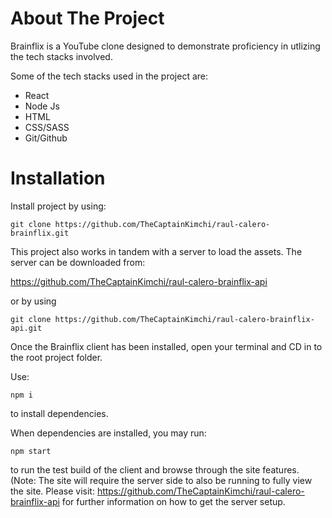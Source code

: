 # About The Project
Brainflix is a YouTube clone designed to demonstrate proficiency in utlizing the tech stacks involved.

Some of the tech stacks used in the project are:

- React
- Node Js
- HTML
- CSS/SASS
- Git/Github

# Installation
Install project by using:

```
git clone https://github.com/TheCaptainKimchi/raul-calero-brainflix.git
```

This project also works in tandem with a server to load the assets. The server can be downloaded from:

https://github.com/TheCaptainKimchi/raul-calero-brainflix-api

or by using 

```
git clone https://github.com/TheCaptainKimchi/raul-calero-brainflix-api.git
```

Once the Brainflix client has been installed, open your terminal and CD in to the root project folder. 

Use:
```
npm i
```
to install dependencies.

When dependencies are installed, you may run:
```
npm start
```
to run the test build of the client and browse through the site features. (Note: The site will require the server side to also be running to fully view the site. Please visit: https://github.com/TheCaptainKimchi/raul-calero-brainflix-api for further information on how to get the server setup.

